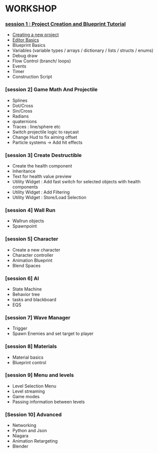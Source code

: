 # WORKSHOP

### [session 1 : Project Creation and Blueprint Tutorial](https://github.com/Bleeck/UE_Workshop/blob/main/Session_1.md)
  * [Creating a new project](https://github.com/Bleeck/UE_Workshop/blob/main/Session_1.md#creating-a-new-project)
  * [Editor Basics](https://github.com/Bleeck/UE_Workshop/blob/main/Session_1.md#editor-basics)
  * Blueprint Basics
  * Variables (variable types / arrays / dictionary / lists / structs / enums)
  * Debug draw
  * Flow Control (branch/ loops)
  * Events
  * Timer
  * Construction Script

### [session 2] Game Math And Projectile
  * Splines
  * Dot/Cross
  * Sin/Cross
  * Radians
  * quaternions
  * Traces : line/sphere etc
  * Switch projectile logic to raycast
  * Change Hud to fix aiming offset
  * Particle systems -> Add hit effects

### [session 3] Create Destructible
  * Create the health component
  * Inheritance
  * Text for health value preview
  * Utility Widget : Add fast switch for selected objects with health components
  * Utility Widget : Add Filtering
  * Utility Widget : Store/Load Selection

### [session 4] Wall Run
  * Wallrun objects
  * Spawnpoint

### [session 5] Character
  * Create a new character
  * Character controller
  * Animation Blueprint
  * Blend Spaces

### [session 6] AI
  * State Machine
  * Behavior tree
  * tasks and blackboard
  * EQS

### [session 7] Wave Manager
  * Trigger
  * Spawn Enemies and set target to player

### [session 8] Materials
  * Material basics
  * Blueprint control

### [session 9] Menu and levels
  * Level Selection Menu
  * Level streaming
  * Game modes
  * Passing information between levels

### [Session 10] Advanced
  * Networking
  * Python and Json
  * Niagara
  * Animation Retargeting
  * Blender

